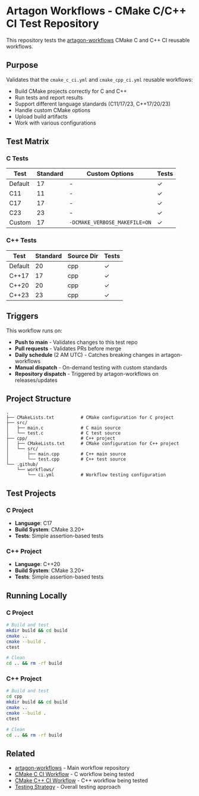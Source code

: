# Artagon Workflows - CMake C/C++ CI Test Repository

This repository tests the [artagon-workflows](https://github.com/artagon/artagon-workflows) CMake C and C++ CI reusable workflows.

## Purpose

Validates that the `cmake_c_ci.yml` and `cmake_cpp_ci.yml` reusable workflows:
- Build CMake projects correctly for C and C++
- Run tests and report results
- Support different language standards (C11/17/23, C++17/20/23)
- Handle custom CMake options
- Upload build artifacts
- Work with various configurations

## Test Matrix

### C Tests

| Test | Standard | Custom Options | Tests |
|------|----------|----------------|-------|
| Default | 17 | - | ✓ |
| C11 | 11 | - | ✓ |
| C17 | 17 | - | ✓ |
| C23 | 23 | - | ✓ |
| Custom | 17 | `-DCMAKE_VERBOSE_MAKEFILE=ON` | ✓ |

### C++ Tests

| Test | Standard | Source Dir | Tests |
|------|----------|------------|-------|
| Default | 20 | cpp | ✓ |
| C++17 | 17 | cpp | ✓ |
| C++20 | 20 | cpp | ✓ |
| C++23 | 23 | cpp | ✓ |

## Triggers

This workflow runs on:
- **Push to main** - Validates changes to this test repo
- **Pull requests** - Validates PRs before merge
- **Daily schedule** (2 AM UTC) - Catches breaking changes in artagon-workflows
- **Manual dispatch** - On-demand testing with custom standards
- **Repository dispatch** - Triggered by artagon-workflows on releases/updates

## Project Structure

```
.
├── CMakeLists.txt          # CMake configuration for C project
├── src/
│   ├── main.c              # C main source
│   └── test.c              # C test source
├── cpp/                    # C++ project
│   ├── CMakeLists.txt      # CMake configuration for C++ project
│   └── src/
│       ├── main.cpp        # C++ main source
│       └── test.cpp        # C++ test source
└── .github/
    └── workflows/
        └── ci.yml          # Workflow testing configuration
```

## Test Projects

### C Project
- **Language**: C17
- **Build System**: CMake 3.20+
- **Tests**: Simple assertion-based tests

### C++ Project
- **Language**: C++20
- **Build System**: CMake 3.20+
- **Tests**: Simple assertion-based tests

## Running Locally

### C Project

```bash
# Build and test
mkdir build && cd build
cmake ..
cmake --build .
ctest

# Clean
cd .. && rm -rf build
```

### C++ Project

```bash
# Build and test
cd cpp
mkdir build && cd build
cmake ..
cmake --build .
ctest

# Clean
cd .. && rm -rf build
```

## Related

- [artagon-workflows](https://github.com/artagon/artagon-workflows) - Main workflow repository
- [CMake C CI Workflow](https://github.com/artagon/artagon-workflows/blob/main/.github/workflows/cmake_c_ci.yml) - C workflow being tested
- [CMake C++ CI Workflow](https://github.com/artagon/artagon-workflows/blob/main/.github/workflows/cmake_cpp_ci.yml) - C++ workflow being tested
- [Testing Strategy](https://github.com/artagon/artagon-workflows/blob/main/.model-context/TESTING_STRATEGY.md) - Overall testing approach
